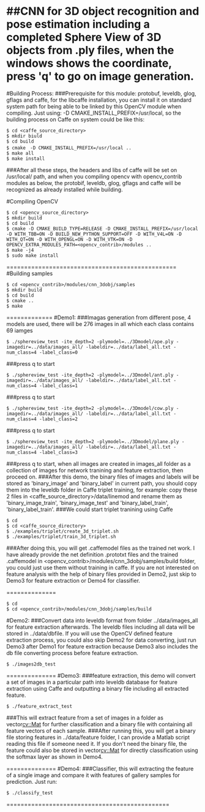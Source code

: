 ##CNN for 3D object recognition and pose estimation including a completed Sphere View of 3D objects from .ply files, when the windows shows the coordinate, press 'q' to go on image generation.
============================================

#Building Process:
###Prerequisite for this module: protobuf, leveldb, glog, gflags and caffe, for the libcaffe installation, you can install it on standard system path for being able to be linked by this OpenCV module when compiling. Just using: -D CMAKE_INSTALL_PREFIX=/usr/local, so the building process on Caffe on system could be like this:
```
$ cd <caffe_source_directory>
$ mkdir biuld
$ cd build
$ cmake　-D CMAKE_INSTALL_PREFIX=/usr/local ..
$ make all
$ make install
```
###After all these steps, the headers and libs of caffe will be set on /usr/local/ path, and when you compiling opencv with opencv_contrib modules as below, the protobif, leveldb, glog, gflags and caffe will be recognized as already installed while building.

#Compiling OpenCV
```
$ cd <opencv_source_directory>
$ mkdir build
$ cd build
$ cmake -D CMAKE_BUILD_TYPE=RELEASE -D CMAKE_INSTALL_PREFIX=/usr/local -D WITH_TBB=ON -D BUILD_NEW_PYTHON_SUPPORT=OFF -D WITH_V4L=ON -D WITH_QT=ON -D WITH_OPENGL=ON -D WITH_VTK=ON -D OPENCV_EXTRA_MODULES_PATH=<opencv_contrib>/modules ..
$ make -j4
$ sudo make install
```

================================================
#Building samples
```
$ cd <opencv_contrib>/modules/cnn_3dobj/samples
$ mkdir build
$ cd build
$ cmake ..
$ make
```

=============
#Demo1:
###Imagas generation from different pose, 4 models are used, there will be 276 images in all which each class contains 69 iamges
```
$ ./sphereview_test -ite_depth=2 -plymodel=../3Dmodel/ape.ply -imagedir=../data/images_all/ -labeldir=../data/label_all.txt -num_class=4 -label_class=0
```
###press q to start
```
$ ./sphereview_test -ite_depth=2 -plymodel=../3Dmodel/ant.ply -imagedir=../data/images_all/ -labeldir=../data/label_all.txt -num_class=4 -label_class=1
```
###press q to start
```
$ ./sphereview_test -ite_depth=2 -plymodel=../3Dmodel/cow.ply -imagedir=../data/images_all/ -labeldir=../data/label_all.txt -num_class=4 -label_class=2
```
###press q to start
```
$ ./sphereview_test -ite_depth=2 -plymodel=../3Dmodel/plane.ply -imagedir=../data/images_all/ -labeldir=../data/label_all.txt -num_class=4 -label_class=3
```
###press q to start, when all images are created in images_all folder as a collection of images for network tranining and feature extraction, then proceed on.
###After this demo, the binary files of images and labels will be stored as 'binary_image' and 'binary_label' in current path, you should copy them into the leveldb folder in Caffe triplet training, for example: copy these 2 files in <caffe_source_directory>/data/linemod and rename them as 'binary_image_train', 'binary_image_test' and 'binary_label_train', 'binary_label_train'.
###We could start triplet tranining using Caffe
```
$ cd
$ cd <caffe_source_directory>
$ ./examples/triplet/create_3d_triplet.sh
$ ./examples/triplet/train_3d_triplet.sh
```
###After doing this, you will get .caffemodel files as the trained net work. I have already provide the net definition .prototxt files and the trained .caffemodel in <opencv_contrib>/modules/cnn_3dobj/samples/build folder, you could just use them without training in caffe. If you are not interested on feature analysis with the help of binary files provided in Demo2, just skip to Demo3 for feature extraction or Demo4 for classifier.

==============
```
$ cd
$ cd <opencv_contrib>/modules/cnn_3dobj/samples/build
```
#Demo2:
###Convert data into leveldb format from folder ../data/images_all for feature extraction afterwards. The leveldb files including all data will be stored in ../data/dbfile. If you will use the OpenCV defined feature extraction process, you could also skip Demo2 for data converting, just run Demo3 after Demo1 for feature extraction because Demo3 also includes the db file converting process before feature extraction.
```
$ ./images2db_test
```

==============
#Demo3:
###feature extraction, this demo will convert a set of images in a particular path into leveldb database for feature extraction using Caffe and outputting a binary file including all extracted feature.
```
$ ./feature_extract_test
```
###This will extract feature from a set of images in a folder as vector<cv::Mat> for further classification and a binary file with containing all feature vectors of each sample.
###After running this, you will get a binary file storing features in ../data/feature folder, I can provide a Matlab script reading this file if someone need it. If you don't need the binary file, the feature could also be stored in vector<cv::Mat> for directly classification using the softmax layer as shown in Demo4.

==============
#Demo4:
###Classifier, this will extracting the feature of a single image and compare it with features of gallery samples for prediction. Just run:
```
$ ./classify_test
```
==============================================
